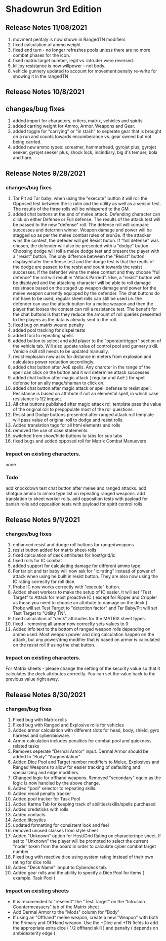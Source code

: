 # Shadowrun 3rd Edition

## Release Notes 11/08/2021
1. movment pentaly is now shown in RangedTN modifiers
2. fixed calculation of ammo weight
3. fixed end turn - no longer refreshes pools unless there are no more combat phases for the icon.
4. fixed matrix target number, legit vs. intruder were reversed.
5. killjoy resistance is now willpower - not body.
6. vehicle gunnery updated to account for movement penalty re-write for showing it in the rangedTN

## Release Notes 10/8/2021

## changes/bug fixes
1. added import for characters, criters, matrix, vehicles and spirits 
2. added carring weight for Ammo, Armor, Weapons and Gear. 
3. added toggle for "carrying" or "in stash" to seperate gear that is brought on a run and counts towards encumberance vs. gear owned but not being carried.
4. added new ammo types: screamer, hammerhead, gyrojet plus, gyrojet seeker, gyrojet seeker plus, shock lock, incindiary, big d's temper, bola and flare. 

## Release Notes 9/28/2021

### changes/bug fixes
1. Tar Pit ad Tar baby: when using the "execute" button it will roll the Opposed test between the ic ratin and the utility as well as a sensor test.  The resutls of the three rolls will be whispered to the GM.
2. added chat buttons at the end of melee attack.  Defending character can click on either Defense or Full defense.  The results of the attack test will be passed to the new "defense" roll.  The defense roll will compare successes and determin winner.  Weapon damage and power will be stagged up as per the melee combat rules of srun3e.  If the attacker wins the contest, the defeder will get  Resist buton.
If "full defense" was chosen, the defender will also be presented with a "dodge" button.  Choosing dodge will roll a melee dodge test and present the player with a "resist" button.  The only differnce between the "Resist" button displayed afer the offense test and the dodge test is that the reults of the dodge are passed to the resist and count towards the resist successes.  If the defender wins the melee contest and they choose "full defence" the roll will result in "Attack Parried".  Else, a "resist" button will be displayed and the attacking character will be able to roll damage resistnace based on the staged up weapon damage and power for the melee weapon currently equipped by the defender.   The chat buttons do not have to be used, regular sheet rolls can still be used i.e. the defender can use the attack button for a melee weapon and then the player that looses the contest can roll a resistance test.  The benefit for the chat buttons is that they reduce the amount of roll queries presented to the players as the data is already sent to the roll. 
3. fixed bug on matrix wound penalty
4. added pool tracking for dispel tests
5. added foci to repeating spells
6. added button to select and add player to the "operator/rigger" section of the vehicle tab.  Will also update value of control pool and gunnery skill.  Vehicle skill still needs to be updated manually.
7. resist explosion now asks for distance in meters from explosion and calculates power reduction accordingly.
8. added chat button after AoE spells.  Any charcter in the range of the spell can click on the button and it will determine attack successes.
9. added chat button after magic attack ( regular and AoE ) for spell defense for an ally mage/shaman to click on.
10. added chat button after magic attack or spell defense to resist spell. Resistance is based on attribute if not an elemental spell, in which case resistance is 1/2 impact.
11. All chat buttons published after magic attack roll template pass the value of the original roll to prepopulate most of the roll questions. 
12. Resist and Dodge buttons presented after ranged attack roll template will pass value of original roll to dodge and resist rolls.
13. Added translation tags for all html elements and rolls 
14. removed the use of case statements
15. switched from show/hide buttons to tabs for sub tabs
16. fixed bugs and added opposed roll for Matrix Combat Manuevers


### Impact on existing characters.
none

### Todo
add knockdown test chat button after melee and ranged attacks.
add shotgun ammo to ammo type list on repeating ranged weapons.
add translation to sheet worker rolls.
add opposition tests with payload for banish rolls
add opposition tests with payload for spirit control rolls


## Release Notes 9/1/2021

### changes/bug fixes
1. enhanced resist and dodge roll buttons for rangedweapons
2. resist button added for matrix sheet-rolls
3. fixed calculation of deck attributes for host/grid/ic
4. fixed rolls for IC combat
5. added support for calculating damage for different ammo type
6. For tar pit and tar baby will now ask for "ic rating" instead of power of attack when using he built in resist button.  They are also now using the IC rating correclty for roll dice.
7. Probe IC now works correctly with "execute" button.
8. Added sheet workers to make the setup of IC easier.  It will set "Test Target" to Attack for most proactive IC ( except for Ripper and Crippler as those you need to choose an attribute to damage on the deck ).  Probe will set Test Target to "detection factor" and Tar Baby/Pit will set Test Target to "Utility TN". 
9. fixed calculation of "deck" attributes for the MATRIX sheet types.
10. fixed - removing all armor now correclty sets values to 0
11. Added info text to the bottom of ranged weapon rolls depending on ammo used.  Most weapon power and dmg calculation happen on the attack, but any power/dmg modifier that is based on armor is calculated on the resist roll if using the chat button.

### Impact on existing characters.
For Matrix sheets - please change the setting of the security value so that it calculates the deck attributes correctly.  You can set the value back to the previous value right away.

## Release Notes 8/30/2021

### changes/bug fixes
1. Fixed bug with Matrix rolls
2. Fixed bug with Ranged and Explosive rolls for vehicles
3. Added armor calculation with different slots for head, body, shield, gyro harness and cyber/bioware.
4. Armor calculation includes penalties for combat pool and quickness related tasks
5. Removes seperate "Dermal Armor" input.  Dermal Armor should be added to "Body" "Augmentation"
6. Added Dice Pool and Target number modifiers to Melee, Explosives and Ranged Weapons to allow for easier tracking of defaulting and specializing and edge modifiers.
7. Changed logic for offhand weapons. Removed "secondary" equip as the logic is now handled by the above change.
8. Added "pool" selector to repeating skills.
9. Added recoil penalty tracker
10. Added pool tracker for Task Pool
11. Added Karma Tab for keeping track of abilities/skills/spells purchased
12. Added credsticks with rolls
13. Added contacts
14. Added lifesytles
15. updated formatting for consistent look and feel
16. removed unused classes from style sheet
17. Added "Unknown" option for Host/Grid Rating on character/npc sheet. If set to "Unknown" the player will be prompted to select the current "node" token from the board in order to calculate cyber combat target number 
18. Fixed bug with reactive dice using system rating instead of their own rating for dice rolls
19. Added "Deck Name" innput to Cyberdeck tab.
20. Added gear rolls and the ability to specify a Dice Pool for items ( example. Task Pool )

### Impact on existing sheets
- It is recomended to "reselect" the "Test Target" on the "Intrusion Countermeasuers" tab of the Matrix sheet
- Add Dermal Armor to the "Mods" column for "Body"
- If using an "Offhand" melee weapon, create a new "Weapon" with both the Primary and OffHand weapon.  Use the +Dice and +TN fields to add the appropriate extra dice ( 1/2 offhand skill ) and penalty ( depends on ambidexterity edge )
